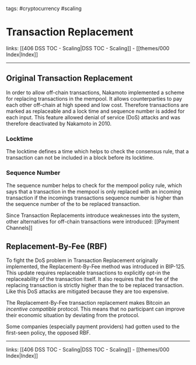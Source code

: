 tags: #cryptocurrency #scaling

# Transaction Replacement

links: [[406 DSS TOC - Scaling|DSS TOC - Scaling]] - [[themes/000 Index|Index]]

---

## Original Transaction Replacement

In order to allow off-chain transactions, Nakamoto implemented a scheme for replacing transactions in the mempool. It allows counterparties to pay each other off-chain at high speed and low cost. Therefore transactions are marked as replaceable and a lock time and sequence number is added for each input. This feature allowed denial of service (DoS) attacks and was therefore deactivated by Nakamoto in 2010.

### Locktime

The locktime defines a time which helps to check the consensus rule, that a transaction can not be included in a block before its locktime.

### Sequence Number

The sequence number helps to check for the mempool policy rule, which says that a transaction in the mempool is only replaced with an incoming transaction if the incomings transactions sequence number is higher than the sequence number of the to be replaced transaction.

Since Transaction Replacements introduce weaknesses into the system, other alternatives for off-chain transactions were introduced: [[Payment Channels]]

## Replacement-By-Fee (RBF)

To fight the DoS problem in Transaction Replacement originally implemented, the Replacement-By-Fee method was introduced in BIP-125. This update requires replaceable transactions to explicitly opt-in the replaceability of the transaction itself. It also requires that the fee of the replacing transaction is strictly higher than the to be replaced transaction. Like this DoS attacks are mitigated because they are too expensive.

The Replacement-By-Fee transaction replacement makes Bitcoin an *incentive compatible* protocol. This means that no participant can improve their economic situation by deviating from the protocol.

Some companies (especially payment providers) had gotten used to the first-seen policy, the opposed RBF.

---
links: [[406 DSS TOC - Scaling|DSS TOC - Scaling]] - [[themes/000 Index|Index]]